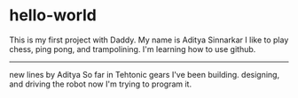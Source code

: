 # hello-world
This is my first project with Daddy.
My name is Aditya Sinnarkar I like to play chess, ping pong, and trampolining.
I'm learning how to use github.
*****************************************************
new lines by Aditya 
So far in Tehtonic gears I've been building. designing, and driving the robot now I'm trying to program it.

